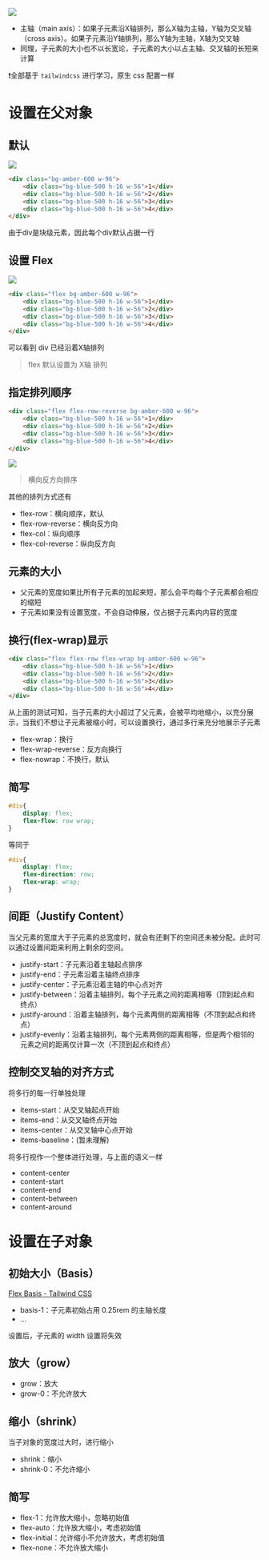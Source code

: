 
![](assets/Pasted%20image%2020230507150243.png)

- 主轴（main axis）：如果子元素沿X轴排列，那么X轴为主轴，Y轴为交叉轴（cross axis）。如果子元素沿Y轴排列，那么Y轴为主轴，X轴为交叉轴
- 同理，子元素的大小也不以长宽论，子元素的大小以占主轴、交叉轴的长短来计算


❗全部基于 `tailwindcss` 进行学习，原生 css 配置一样

# 设置在父对象

## 默认



![](assets/Pasted%20image%2020230507152129.png)

```html
<div class="bg-amber-600 w-96">  
	<div class="bg-blue-500 h-16 w-56">1</div>  
	<div class="bg-blue-500 h-16 w-56">2</div>  
	<div class="bg-blue-500 h-16 w-56">3</div>  
	<div class="bg-blue-500 h-16 w-56">4</div>  
</div>
```

由于div是块级元素，因此每个div默认占据一行

## 设置 Flex

![](assets/Pasted%20image%2020230507152243.png)

```html
<div class="flex bg-amber-600 w-96">  
	<div class="bg-blue-500 h-16 w-56">1</div>  
	<div class="bg-blue-500 h-16 w-56">2</div>  
	<div class="bg-blue-500 h-16 w-56">3</div>  
	<div class="bg-blue-500 h-16 w-56">4</div>  
</div>
```

可以看到 div 已经沿着X轴排列

> flex 默认设置为 X轴 排列


## 指定排列顺序

```html
<div class="flex flex-row-reverse bg-amber-600 w-96">  
	<div class="bg-blue-500 h-16 w-56">1</div>  
	<div class="bg-blue-500 h-16 w-56">2</div>  
	<div class="bg-blue-500 h-16 w-56">3</div>  
	<div class="bg-blue-500 h-16 w-56">4</div>  
</div>
```

![](assets/Pasted%20image%2020230507152556.png)

> 横向反方向排序

其他的排列方式还有
- flex-row：横向顺序，默认
- flex-row-reverse：横向反方向
- flex-col：纵向顺序
- flex-col-reverse：纵向反方向

## 元素的大小

- 父元素的宽度如果比所有子元素的加起来短，那么会平均每个子元素都会相应的缩短
- 子元素如果没有设置宽度，不会自动伸展，仅占据子元素内内容的宽度

## 换行(flex-wrap)显示

```html
<div class="flex flex-row flex-wrap bg-amber-600 w-96">
    <div class="bg-blue-500 h-16 w-56">1</div>
    <div class="bg-blue-500 h-16 w-56">2</div>
    <div class="bg-blue-500 h-16 w-56">3</div>
    <div class="bg-blue-500 h-16 w-56">4</div>
</div>
```

从上面的测试可知，当子元素的大小超过了父元素，会被平均地缩小，以充分展示，当我们不想让子元素被缩小时，可以设置换行，通过多行来充分地展示子元素

- flex-wrap：换行
- flex-wrap-reverse：反方向换行
- flex-nowrap：不换行，默认

## 简写

```css
#div{
	display: flex;
	flex-flow: row wrap;
}
```

等同于

```css
#div{
	display: flex;
	flex-direction: row;
	flex-wrap: wrap;
}
```

## 间距（Justify Content）

当父元素的宽度大于子元素的总宽度时，就会有还剩下的空间还未被分配。此时可以通过设置间距来利用上剩余的空间。

- justify-start：子元素沿着主轴起点排序
- justify-end：子元素沿着主轴终点排序
- justify-center：子元素沿着主轴的中心点对齐
- justify-between：沿着主轴排列，每个子元素之间的距离相等（顶到起点和终点）
- justify-around：沿着主轴排列，每个元素两侧的距离相等（不顶到起点和终点）
- justify-evenly：沿着主轴排列，每个元素两侧的距离相等，但是两个相邻的元素之间的距离仅计算一次（不顶到起点和终点）

## 控制交叉轴的对齐方式

将多行的每一行单独处理

- items-start：从交叉轴起点开始
- items-end：从交叉轴终点开始
- items-center：从交叉轴中心点开始
- items-baseline：(暂未理解)


将多行视作一个整体进行处理，与上面的语义一样

- content-center
- content-start
- content-end
- content-between
- content-around


# 设置在子对象

## 初始大小（Basis）

[Flex Basis - Tailwind CSS](https://tailwindcss.com/docs/flex-basis)

- basis-1：子元素初始占用 0.25rem 的主轴长度
- ...

设置后，子元素的 width 设置将失效

## 放大（grow）

- grow：放大
- grow-0：不允许放大

## 缩小（shrink）

当子对象的宽度过大时，进行缩小

- shrink：缩小
- shrink-0：不允许缩小

## 简写

- flex-1：允许放大缩小，忽略初始值
- flex-auto：允许放大缩小，考虑初始值
- flex-initial：允许缩小不允许放大，考虑初始值
- flex-none：不允许放大缩小